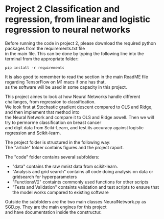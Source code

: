 # Project 2 Classification and regression, from linear and logistic regression to neural networks
Before running the code in project 2, please download the required python packages from the requirements.txt file <br />
in the main file. This can be done by typing the following line into the terminal from the appropriate folder:
```
pip install -r requirements
```
It is also good to remember to read the section in the main ReadME file regarding TensorFlow on M1 macs if one has that, <br />
as the software will be used in some capacity in this project. 

This project aimes to look at how Neural Networks handle different challanges, from regression to classification. <br />
We look first at Stochastic gradient descent compared to OLS and Ridge, and then implement that method into <br />
the Neural Network and compare it to OLS and Ridge aswell. Then we will try to permorme classification on breast cancer <br />
and digit data from Sciki-Learn, and test its accuracy against logistic regression and Scikit-learn. 

The project folder is structured in the following way: <br />
The "article" folder contains figures and the project raport. <br />

The "code" folder contains several subfolders: <br />
* "data" contains the raw mnist data from scikit-learn. 
* "Analysis and grid search" contains all code doing analysis on data or gridsearch for hyperparameters
* "FunctionsV2" containts commonly used functions for other scripts
* "Tests and Validation" containts validation and test scripts to ensure that the model works compared to existing software

Outside the subfolders are the two main classes NeuralNetwork.py as SGD.py. They are the main engines for this project <br />
and have documentation inside the constructur. 
